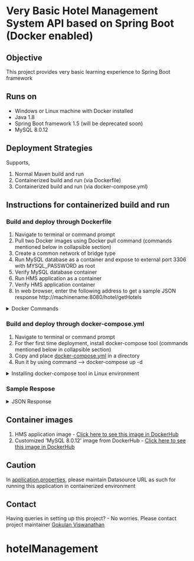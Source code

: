 # Very Basic Hotel Management System API based on Spring Boot (Docker enabled)

## Objective

This project provides very basic learning experience to Spring Boot framework

## Runs on

- Windows or Linux machine with Docker installed
- Java 1.8
- Spring Boot framework 1.5 (will be deprecated soon)
- MySQL 8.0.12

## Deployment Strategies

Supports,

1. Normal Maven build and run
2. Containerized build and run (via Dockerfile)
3. Containerized build and run (via docker-compose.yml)

## Instructions for containerized build and run

### Build and deploy through Dockerfile 

1. Navigate to terminal or command prompt
2. Pull two Docker images using Docker pull command (commands mentioned below in collapsible section)
3. Create a common network of bridge type
4. Run MySQL database as a container and expose to external port 3306 with MYSQL_PASSWORD as root
5. Verify MySQL database container
6. Run HMS application as a container
7. Verify HMS application container
8. In web browser, enter the following address to get a sample JSON response http://machinename:8080/hotel/getHotels

<details>
  <summary>Docker Commands</summary>

Below the handy commands to bring this application up in Linux distribution environment using Docker

```
// Docker login
docker login
```

```
// Pull HMS application image from DockerHub
docker pull gokulan90/spring-boot-hms:initial
```

```
// Pull MySQL 8.0.12 image from DockerHub
docker pull gokulan90/hms-mysql:initial
```

```
// Create an isolated bridge network
docker network create --driver bridge hms-network
```

```
// Run MySQL container 
docker container run --detach --name mysqldb -p3306:3306 --network hms-network -e MYSQL_ROOT_PASSWORD=root gokulan90/hms-mysql:initial
```

```
// List all the containers 
docker ps -a 
```

```
// Run HMS application container
docker container run --detach --name hms -p8080:8080 --network hms-network gokulan90/spring-boot-hms:initial
```

```
// Access contianer BASH 
docker exec -it <docker_container_id or container_name> bin/bash
```

```
// Access MySQL CLI 
mysql -uroot -proot
```

```
// Access container SH
docker exec -it <docker_container_id or container_name> sh
```

```
// Update apt-get library
apt-get update
```

```
// Install ping utility
apt-get install -y inetutils-ping
```

```
// Ping MySQL database container from HMS container
ping mysqldb
```

```
// Ping HMS application container from MySQL container
ping hms
```
</details>

### Build and deploy through docker-compose.yml

1. Navigate to terminal or command prompt
2. For ther first time deployment, install docker-compose tool (commands mentioned below in collapsible section)
3. Copy and place [docker-compose.yml](https://github.com/gokulanviswanathan/Spring-Boot-Hotel-Management-System/blob/master/docker-compose.yml) in a directory
4. Run it by using command --> docker-compose up -d

<details>
  <summary>Installing docker-compose tool in Linux environment</summary>

1. Type the commands in terminal (mentioned below).
2. Verify the installation by following command --> docker-compose version

```
sudo curl -L "https://github.com/docker/compose/releases/download/1.25.5/docker-compose-$(uname -s)-$(uname -m)" -o /usr/local/bin/docker-compose
sudo chmod +x /usr/local/bin/docker-compose
```
 </details>
 
### Sample Respose

<details>
  <summary>JSON Response</summary>
  
```
{
  "content": [
    {
      "id": "abc123",
      "name": "ABCXYZ",
      "city": "PQRS",
      "state": "XYZ"
    }
  ],
  "last": true,
  "totalPages": 1,
  "totalElements": 1,
  "first": true,
  "sort": null,
  "numberOfElements": 1,
  "size": 20,
  "number": 0
}
```

</details>

## Container images

1. HMS application image - [Click here to see this image in DockerHub](https://hub.docker.com/repository/registry-1.docker.io/gokulan90/spring-boot-hms/tags?page=1)
2. Customized 'MySQL 8.0.12' image from DockerHub - [Click here to see this image in DockerHub](https://hub.docker.com/repository/registry-1.docker.io/gokulan90/hms-mysql/tags?page=1)

## Caution

In [application.properties](https://github.com/gokulanviswanathan/Spring-Boot-Hotel-Management-System/blob/master/src/main/resources/application.properties), please maintain Datasource URL as such for running this application in containerized environment

## Contact

Having queries in setting up this project? - No worries. Please contact project maintainer [Gokulan Viswanathan](mailto:gokulan90@yahoo.com?subject=[GitHub]%20Source%20Spring%20Boot%20HMS)
# hotelManagement
